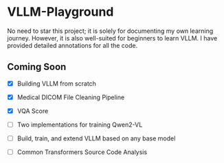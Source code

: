 # VLLM-Playground

No need to star this project; it is solely for documenting my own learning journey. However, it is also well-suited for beginners to learn VLLM. I have provided detailed annotations for all the code.



##  Coming Soon

- [x] Building VLLM from scratch
- [x] Medical DICOM File Cleaning Pipeline
- [x] VQA Score
- [ ] Two implementations for training Qwen2-VL
- [ ] Build, train, and extend VLLM based on any base model
- [ ] Common Transformers Source Code Analysis

